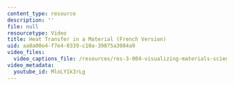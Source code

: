 ```yaml
---
content_type: resource
description: ''
file: null
resourcetype: Video
title: Heat Transfer in a Material (French Version)
uid: aa8a00e4-f7e4-0339-c10a-39875a3084a9
video_files:
  video_captions_file: /resources/res-3-004-visualizing-materials-science-fall-2017/student-projects-by-year/EPFL2017/heat-transfer-in-a-material/heat-transfer-in-a-material-french/MloLY1k3rLg.vtt
video_metadata:
  youtube_id: MloLY1k3rLg
---
```

